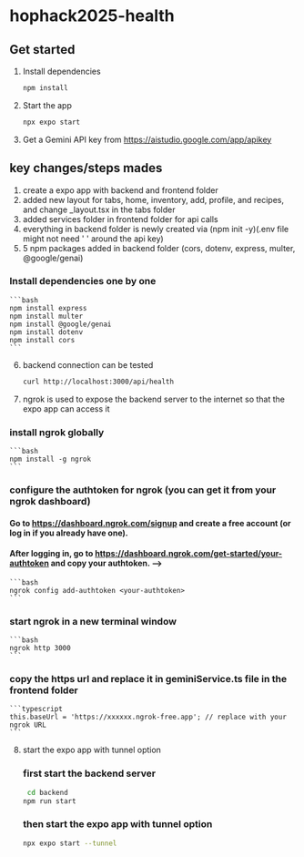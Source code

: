 # hophack2025-health

## Get started

1. Install dependencies

   ```bash
   npm install
   ```

2. Start the app

   ```bash
   npx expo start
   ```
3. Get a Gemini API key from https://aistudio.google.com/app/apikey


## key changes/steps mades

1. create a expo app with backend and frontend folder
2. added new layout for tabs, home, inventory, add, profile, and recipes, and change _layout.tsx in the tabs folder
3. added services folder in frontend folder for api calls
4. everything in backend folder is newly created via (npm init -y)(.env file might not need ' ' around the api key)
5. 5 npm packages added in backend folder (cors, dotenv, express, multer, @google/genai)
  ### Install dependencies one by one
    ```bash
    npm install express
    npm install multer
    npm install @google/genai
    npm install dotenv
    npm install cors
    ```
6. backend connection can be tested 
    ```bash
    curl http://localhost:3000/api/health
    ```
7. ngrok is used to expose the backend server to the internet so that the expo app can access it
### install ngrok globally
    ```bash
    npm install -g ngrok
    ```
### configure the authtoken for ngrok (you can get it from your ngrok dashboard) 

  #### Go to https://dashboard.ngrok.com/signup and create a free account (or log in if you already have one).

  #### After logging in, go to https://dashboard.ngrok.com/get-started/your-authtoken and copy your authtoken. -->
    ```bash
    ngrok config add-authtoken <your-authtoken>
    ```

### start ngrok in a new terminal window

    ```bash
    ngrok http 3000
    ```
### copy the https url and replace it in geminiService.ts file in the frontend folder
    ```typescript
    this.baseUrl = 'https://xxxxxx.ngrok-free.app'; // replace with your ngrok URL
    ```

8. start the expo app with tunnel option
    ### first start the backend server
    ```bash
     cd backend
    npm run start
    ```
    ### then start the expo app with tunnel option
    ```bash
    npx expo start --tunnel
    ```



<!-- ## Setup & Usage Guide for Connecting Backend and Frontend (Curtis Changes)

### 1. Prerequisites
- Node.js (v20+ recommended)
- npm
- Expo Go app (for mobile testing)
- [ngrok](https://ngrok.com/) (for tunneling backend)
- Google Gemini API key (add to `backend/.env` as `GEMINI_API_KEY=...`)

### 2. Backend Setup
1. Install dependencies:
   ```sh
   cd backend
   npm install
   ```
2. Add your Gemini API key to `backend/.env`:
   ```
   GEMINI_API_KEY=your-google-gemini-api-key
   PORT=3000
   ```
3. Start the backend server:
   ```sh
   node server.js
   ```

### 3. Expose Backend with ngrok
1. In a new terminal, run:
   ```sh
   ngrok http 3000
   ```
2. Copy the HTTPS forwarding URL (e.g., `https://xxxxxx.ngrok-free.app`).

### 4. Frontend Setup
1. Install dependencies:
   ```sh
   cd frontend
   npm install
   ```
2. In `frontend/services/geminiService.ts`, set the backend URL to your ngrok HTTPS link:
   ```typescript
   this.baseUrl = 'https://xxxxxx.ngrok-free.app';
   ```
3. Start the Expo frontend:
   ```sh
   npx expo start --tunnel
   ```
4. Open the Expo Go app on your mobile device and scan the QR code.

### 5. Usage
- Use the app to select or take photos.
- Tap "Analyze with AI" to send images to the backend and get Gemini-powered analysis.

### 6. Troubleshooting
- **Network errors:** Make sure your frontend uses the ngrok HTTPS URL, not localhost.
- **500 errors:** Check backend logs for Gemini API errors or model name issues.
- **Module errors:** Ensure you have installed `@google/generative-ai` in the backend.

### 7. Notes
- The backend uses Express, Multer for image upload, and Google Gemini for AI analysis.
- The frontend uses Expo, React Native, and fetches results from the backend.
- You may need to update the model name in `server.js` if Google changes available models. -->